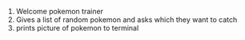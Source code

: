 1. Welcome pokemon trainer
2. Gives a list of random pokemon and asks which they want to catch
3. prints picture of pokemon to terminal